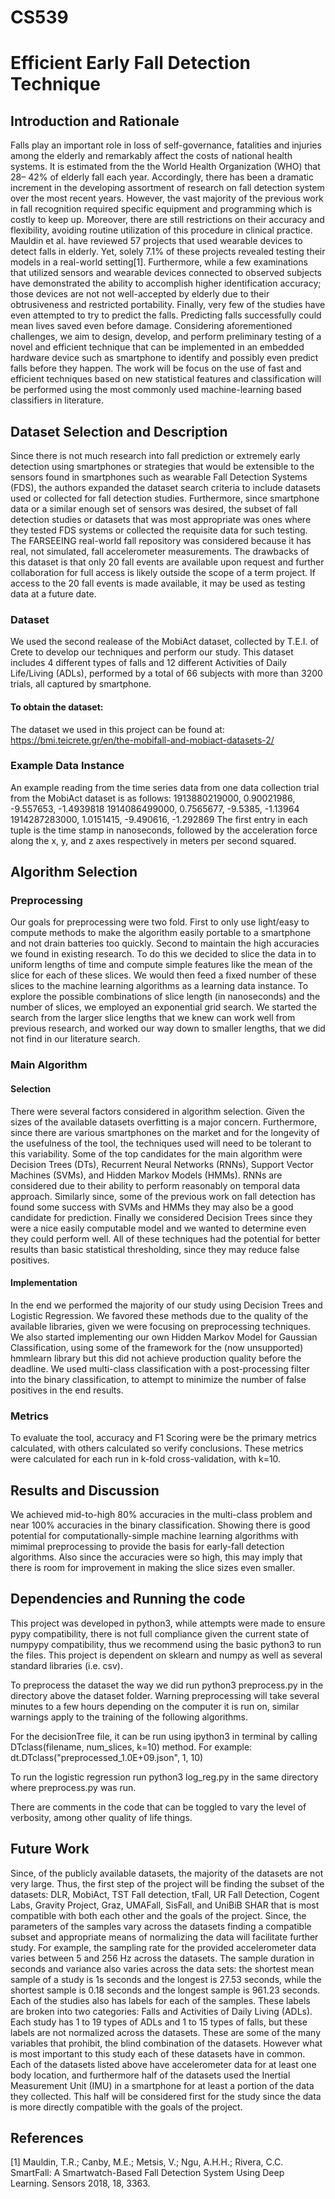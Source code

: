 ﻿# CS539 
# Efficient Early Fall Detection Technique

## Introduction and Rationale
Falls play an important role in loss of self-governance, fatalities and  injuries among the elderly and remarkably affect the costs of national health systems. It is estimated from the the World Health Organization (WHO) that  28– 42%  of elderly fall each year. Accordingly, there has been  a dramatic increment in the developing assortment of research on fall detection system over the most recent years. However, the vast majority of the previous work in fall recognition required specific equipment and programming which is costly to keep up. Moreover, there are still restrictions on their accuracy and flexibility, avoiding routine utilization of this procedure in clinical practice. Mauldin et al. have reviewed 57 projects that used wearable devices to detect falls in elderly. Yet, solely 7.1% of these projects revealed testing their models in a real-world setting[1]. Furthermore,  while a few examinations that utilized sensors and wearable  devices  connected to observed subjects have demonstrated the ability to accomplish higher identification accuracy; those devices are not not well-accepted by elderly  due to their obtrusiveness and restricted portability. Finally, very few of the studies have even attempted to try to predict the falls. Predicting falls successfully could mean lives saved even before damage.
Considering aforementioned challenges, we aim to design, develop, and perform preliminary testing of a novel and efficient technique that can be implemented in an embedded hardware device such as smartphone to identify and possibly even predict falls before they happen. The work will be focus on the use of fast and efficient techniques based on new statistical features and classification will be performed using the most commonly used machine-learning based classifiers in literature.

## Dataset Selection and Description
Since there is not much research into fall prediction or extremely early detection using smartphones or strategies that would be extensible to the sensors found in smartphones such as wearable Fall Detection Systems (FDS), the authors expanded the dataset search criteria to include datasets used or collected for fall detection studies.  Furthermore, since smartphone data or a similar enough set of sensors was desired, the subset of fall detection studies or datasets that was most appropriate was ones where they tested FDS systems or collected the requisite data for such testing.  The FARSEEING real-world fall repository was considered because it has real, not simulated, fall accelerometer measurements.  The drawbacks of this dataset is that only 20 fall events are available upon request and further collaboration for full access is likely outside the scope of a term project. If access to the 20 fall events is made available, it may be used as testing data at a future date.

### Dataset
We used the second realease of the MobiAct dataset, collected by T.E.I. of Crete to develop our techniques and perform our study.  This dataset includes 4 different types of falls and 12 different Activities of Daily Life/Living (ADLs), performed by a total of 66 subjects with more than 3200 trials, all captured by smartphone.

#### To obtain the dataset:
The dataset we used in this project can be found at:
https://bmi.teicrete.gr/en/the-mobifall-and-mobiact-datasets-2/

### Example Data Instance
An example reading from the time series data from one data collection trial from the MobiAct dataset is as follows: 
1913880219000, 0.90021986, -9.557653, -1.4939818
1914086499000, 0.7565677, -9.5385, -1.13964
1914287283000, 1.0151415, -9.490616, -1.292869
The first entry in each tuple is the time stamp in nanoseconds, followed by the acceleration force along the x, y, and z axes respectively in meters per second squared.
## Algorithm Selection
### Preprocessing
Our goals for preprocessing were two fold.  First to only use light/easy to compute methods to make the algorithm easily portable to a smartphone and not drain batteries too quickly.  Second to maintain the high accuracies we found in existing research.  To do this we decided to slice the data in to uniform lengths of time and compute simple features like the mean of the slice for each of these slices.  We would then feed a fixed number of these slices to the machine learning algorithms as a learning data instance. To explore the possible combinations of slice length (in nanoseconds) and the number of slices, we employed an exponential grid search.  We started the search from the larger slice lengths that we knew can work well from previous research, and worked our way down to smaller lengths, that we did not find in our literature search.
### Main Algorithm
#### Selection
There were several factors considered in algorithm selection. Given the sizes of the available datasets overfitting is a major concern.  Furthermore, since there are various smartphones on the market and for the longevity of the usefulness of the tool, the techniques used will need to be tolerant to this variability.  Some of the top candidates for the main algorithm were Decision Trees (DTs), Recurrent Neural Networks (RNNs), Support Vector Machines (SVMs), and Hidden Markov Models (HMMs).  RNNs are considered due to their ability to perform reasonably on temporal data approach. Similarly since, some of the previous work on fall detection has found some success with SVMs and HMMs they may also be a good candidate for prediction.  Finally we considered Decision Trees since they were a nice easily computable model and we wanted to determine even they could perform well.  All of these techniques had the potential for better results than basic statistical thresholding, since they may reduce false positives.
#### Implementation
In the end we performed the majority of our study using Decision Trees and Logistic Regression.  We favored these methods due to the quality of the available libraries, given we were focusing on preprocessing techniques.  We also started implementing our own Hidden Markov Model for Gaussian Classification, using some of the framework for the (now unsupported) hmmlearn library but this did not achieve production quality before the deadline.
We used multi-class classification with a post-processing filter into the binary classification, to attempt to minimize the number of false positives in the end results. 
### Metrics
To evaluate the tool, accuracy and F1 Scoring were be the primary metrics calculated, with others calculated so verify conclusions.  These metrics were calculated for each run in k-fold cross-validation, with k=10.
## Results and Discussion
We achieved mid-to-high 80% accuracies in the multi-class problem and near 100% accuracies in the binary classification.  Showing there is good potential for computationally-simple machine learning algorithms with mimimal preprocessing to provide the basis for early-fall detection algorithms.  Also since the accuracies were so high, this may imply that there is room for improvement in making the slice sizes even smaller.

## Dependencies and Running the code
This project was developed in python3, while attempts were made to ensure pypy compatibility, there is not full compliance given the current state of numpypy compatibility, thus we recommend using the basic python3 to run the files.
This project is dependent on sklearn and numpy as well as several standard libraries (i.e. csv).

To preprocess the dataset the way we did run python3 preprocess.py in the directory above the dataset folder. Warning preprocessing will take several minutes to a few hours depending on the computer it is run on, similar warnings apply to the training of the following algorithms.

For the decisionTree file, it can be run using ipython3 in terminal by calling DTclass(filename, num_slices, k=10) method.
For example: dt.DTclass("preprocessed_1.0E+09.json", 1, 10)

To run the logistic regression  run python3 log_reg.py in the same directory where preprocess.py was run.

There are comments in the code that can be toggled to vary the level of verbosity, among other quality of life things.

## Future Work
Since, of the publicly available datasets, the majority of the datasets are not very large.  Thus, the first step of the project will be finding the subset of the datasets: DLR, MobiAct, TST Fall detection, tFall, UR Fall Detection, Cogent Labs, Gravity Project, Graz, UMAFall, SisFall, and UniBiB SHAR that is most compatible with both each other and the goals of the project.
Since, the parameters of the samples vary across the datasets finding a compatible subset and appropriate means of normalizing the data will facilitate further study.  For example, the sampling rate for the provided accelerometer data varies between 5 and 256 Hz across the datasets.  The sample duration in seconds and variance also varies across the data sets: the shortest mean sample of a study is 1s seconds and the longest is 27.53 seconds, while the shortest sample is 0.18 seconds and the longest sample is 961.23 seconds.  Each of the studies also has labels for each of the samples.  These labels are broken into two categories: Falls and Activities of Daily Living (ADLs).  Each study has 1 to 19 types of ADLs and 1 to 15 types of falls, but these labels are not normalized across the datasets.  These are some of the many variables that prohibit, the blind combination of the datasets.
However what is most important to this study each of these datasets have in common.  Each of the datasets listed above have accelerometer data for at least one body location, and furthermore half of the datasets used the Inertial Measurement Unit (IMU) in a smartphone for at least a portion of the data they collected.  This half will be considered first for the study since the data is more directly compatible with the goals of the project.   

## References
[1] Mauldin, T.R.; Canby, M.E.; Metsis, V.; Ngu, A.H.H.; Rivera, C.C. SmartFall: A Smartwatch-Based Fall Detection System Using Deep Learning. Sensors 2018, 18, 3363.
